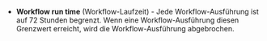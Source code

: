 - **Workflow run time** (Workflow-Laufzeit) - Jede Workflow-Ausführung ist auf 72 Stunden begrenzt. Wenn eine Workflow-Ausführung diesen Grenzwert erreicht, wird die Workflow-Ausführung abgebrochen.
